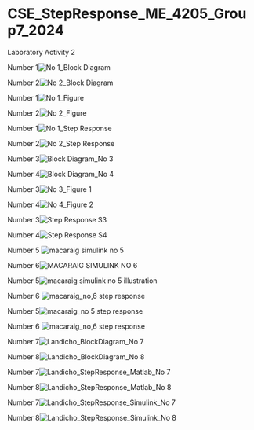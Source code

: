 # CSE_StepResponse_ME_4205_Group7_2024
Laboratory Activity 2

Number 1![No  1_Block Diagram](https://github.com/landichoqueen/CSE_StepResponse_ME_4205_Group7_2024/assets/159397770/9da9ff9d-8030-4bb0-b0d1-3c94da9e41c6)

Number 2![No  2_Block Diagram](https://github.com/landichoqueen/CSE_StepResponse_ME_4205_Group7_2024/assets/159397770/c6acfb68-4249-407d-b302-9fa2e99e6e71)

Number 1![No  1_Figure](https://github.com/landichoqueen/CSE_StepResponse_ME_4205_Group7_2024/assets/159397770/39db4ff0-8852-47b0-aa0a-93b13f748622)

Number 2![No  2_Figure](https://github.com/landichoqueen/CSE_StepResponse_ME_4205_Group7_2024/assets/159397770/5f877917-8ecc-4405-96f2-fc11861d1bdd)

Number 1![No  1_Step Response](https://github.com/landichoqueen/CSE_StepResponse_ME_4205_Group7_2024/assets/159397770/1f37557b-9bdc-4633-a1fa-605dc6bdfbe8)

Number 2![No  2_Step Response](https://github.com/landichoqueen/CSE_StepResponse_ME_4205_Group7_2024/assets/159397770/ba576689-f74b-49a8-ba04-144ad12238f6)

Number 3![Block Diagram_No  3](https://github.com/landichoqueen/CSE_StepResponse_ME_4205_Group7_2024/assets/159044674/f7176b25-32e0-449d-80f8-aa561bf8dd5c)

Number 4![Block Diagram_No  4](https://github.com/landichoqueen/CSE_StepResponse_ME_4205_Group7_2024/assets/159044674/fd01d3c2-4577-4efe-a290-6e71cd94d9c3)

Number 3![No  3_Figure 1](https://github.com/landichoqueen/CSE_StepResponse_ME_4205_Group7_2024/assets/159044674/dd8b85e1-20a2-47cf-94bd-7ab910f63fbc)

Number 4![No  4_Figure 2](https://github.com/landichoqueen/CSE_StepResponse_ME_4205_Group7_2024/assets/159044674/d230feeb-65a1-4866-bc14-5f54881e4c0e)

Number 3![Step Response S3](https://github.com/landichoqueen/CSE_StepResponse_ME_4205_Group7_2024/assets/159044674/a623cb0e-a150-44b8-b319-c5ae8c0ec343)

Number 4![Step Response S4](https://github.com/landichoqueen/CSE_StepResponse_ME_4205_Group7_2024/assets/159044674/f12a96dd-11b6-4ebb-a8a7-8cc498ee536d)

Number 5 ![macaraig simulink no  5](https://github.com/landichoqueen/CSE_StepResponse_ME_4205_Group7_2024/assets/159034563/7d495002-2363-47d3-9fb4-4562fbccf6d7)

Number 6![MACARAIG SIMULINK NO 6](https://github.com/landichoqueen/CSE_StepResponse_ME_4205_Group7_2024/assets/159034563/6eff0906-5eb5-4d56-a408-6a1c14db1e99)

Number 5![macaraig simulink no  5 illustration](https://github.com/landichoqueen/CSE_StepResponse_ME_4205_Group7_2024/assets/159034563/9c40e7fa-6625-4458-a818-ae2821b4933c)

Number 6 ![macaraig_no,6 step response](https://github.com/landichoqueen/CSE_StepResponse_ME_4205_Group7_2024/assets/159034563/a0281dc0-8e1b-4099-a506-afe24545e3d0)

Number 5![macaraig_no 5 step response](https://github.com/landichoqueen/CSE_StepResponse_ME_4205_Group7_2024/assets/159034563/dbf847a3-dd45-4254-9e0c-bcbc90cdfea3)

Number 6 ![macaraig_no,6 step response](https://github.com/landichoqueen/CSE_StepResponse_ME_4205_Group7_2024/assets/159034563/a0281dc0-8e1b-4099-a506-afe24545e3d0)


Number 7![Landicho_BlockDiagram_No 7](https://github.com/landichoqueen/CSE_StepResponse_ME_4205_Group7_2024/assets/159035207/b4a67734-fbc0-4f97-83b7-ca95fccd8f0f)

Number 8![Landicho_BlockDiagram_No 8](https://github.com/landichoqueen/CSE_StepResponse_ME_4205_Group7_2024/assets/159035207/40ce5aed-7544-46e9-a1ae-5537487a5d19)

Number 7![Landicho_StepResponse_Matlab_No 7](https://github.com/landichoqueen/CSE_StepResponse_ME_4205_Group7_2024/assets/159035207/9b4cf719-4d3b-4955-88a2-49eb0bff0724)

Number 8![Landicho_StepResponse_Matlab_No 8](https://github.com/landichoqueen/CSE_StepResponse_ME_4205_Group7_2024/assets/159035207/290f4654-17e7-44e9-910c-cf4e72d6c0eb)

Number 7![Landicho_StepResponse_Simulink_No 7](https://github.com/landichoqueen/CSE_StepResponse_ME_4205_Group7_2024/assets/159035207/387fffb9-4524-4839-8d91-7462522d7f81)

Number 8![Landicho_StepResponse_Simulink_No 8](https://github.com/landichoqueen/CSE_StepResponse_ME_4205_Group7_2024/assets/159035207/1eee570d-b3c3-478c-bb2d-94824b8b9f96)

